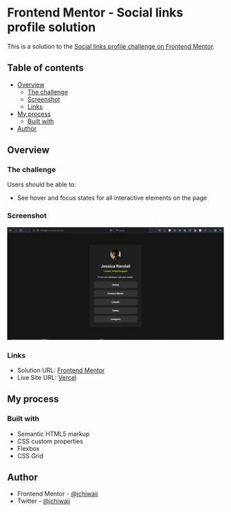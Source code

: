 # Frontend Mentor - Social links profile solution

This is a solution to the [Social links profile challenge on Frontend Mentor](https://www.frontendmentor.io/challenges/social-links-profile-UG32l9m6dQ).

## Table of contents

- [Overview](#overview)
  - [The challenge](#the-challenge)
  - [Screenshot](#screenshot)
  - [Links](#links)
- [My process](#my-process)
  - [Built with](#built-with)
- [Author](#author)

## Overview

### The challenge

Users should be able to:

- See hover and focus states for all interactive elements on the page

### Screenshot

![](./assets/screenshot/snap.PNG)

### Links

- Solution URL: [Frontend Mentor](https://www.frontendmentor.io/solutions/responsive-social-links-profile-using-vanilla-css-v63ItiZmRx)
- Live Site URL: [Vercel](https://social-links-profile-two-mu.vercel.app/)

## My process

### Built with

- Semantic HTML5 markup
- CSS custom properties
- Flexbox
- CSS Grid

## Author

- Frontend Mentor - [@jchiwaii](https://www.frontendmentor.io/profile/jchiwaii)
- Twitter - [@jchiwaii](https://twitter.com/jchiwaii)
